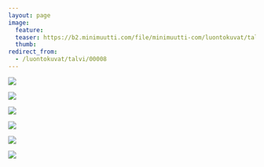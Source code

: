 ```yaml
---
layout: page
image:
  feature:
  teaser: https://b2.minimuutti.com/file/minimuutti-com/luontokuvat/talvi/IMG17895-245px.jpg
  thumb:
redirect_from:
  - /luontokuvat/talvi/00008
---
```


[![](https://b2.minimuutti.com/file/minimuutti-com/luontokuvat/talvi/IMG17914-800px.jpg)](https://dl.dropboxusercontent.com/sh/ea1wtnz7z734o12/AABOVa2tRFAoA8g7Tl5rrxnea/luontokuvat/talvi/IMG17914.jpg)

[![](https://b2.minimuutti.com/file/minimuutti-com/luontokuvat/talvi/IMG17919-800px.jpg)](https://dl.dropboxusercontent.com/sh/ea1wtnz7z734o12/AAApkIhQMS-a4cJQ98JpdFBCa/luontokuvat/talvi/IMG17919.jpg)

[![](https://b2.minimuutti.com/file/minimuutti-com/luontokuvat/talvi/IMG17922-800px.jpg)](https://dl.dropboxusercontent.com/sh/ea1wtnz7z734o12/AADOpimXggOYejmeuDwstUSIa/luontokuvat/talvi/IMG17922.jpg)

[![](https://b2.minimuutti.com/file/minimuutti-com/luontokuvat/talvi/IMG17939-800px.jpg)](https://dl.dropboxusercontent.com/sh/ea1wtnz7z734o12/AAAFNeeAtKefFKZvoCwRUobIa/luontokuvat/talvi/IMG17939.jpg)

[![](https://b2.minimuutti.com/file/minimuutti-com/luontokuvat/talvi/IMG17895-800px.jpg)](https://dl.dropboxusercontent.com/sh/ea1wtnz7z734o12/AACDI4l_yaXStd-O__D7oYwua/luontokuvat/talvi/IMG17895.JPG)

[![](https://b2.minimuutti.com/file/minimuutti-com/luontokuvat/talvi/IMG17899-800px.jpg)](https://dl.dropboxusercontent.com/sh/ea1wtnz7z734o12/AACxd8Su5zXMnjGtycWRsonCa/luontokuvat/talvi/IMG17899.jpg)
